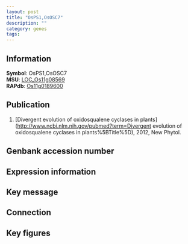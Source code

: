 ```yaml
---
layout: post
title: "OsPS1,OsOSC7"
description: ""
category: genes
tags: 
---
```


## Information
__Symbol__: OsPS1,OsOSC7  
__MSU__: [LOC_Os11g08569](http://rice.plantbiology.msu.edu/cgi-bin/ORF_infopage.cgi?orf=LOC_Os11g08569)  
__RAPdb__: [Os11g0189600](http://rapdb.dna.affrc.go.jp/viewer/gbrowse_details/irgsp1?name=Os11g0189600)  

## Publication
1. [Divergent evolution of oxidosqualene cyclases in plants](http://www.ncbi.nlm.nih.gov/pubmed?term=Divergent evolution of oxidosqualene cyclases in plants%5BTitle%5D), 2012, New Phytol.

## Genbank accession number

## Expression information

## Key message

## Connection

## Key figures


